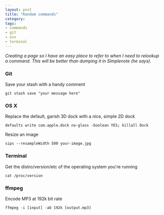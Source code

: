 ```yaml
---
layout: post
title: "Random commands"
category: 
tags:
- commands
- git
- osx
- terminal
---
```


_Creating a page so I have an easy place to refer to when I need to relookup a command. This will be better than dumping it in Simplenote (he says)._

### Git
Save your stash with a handy comment

	git stash save "your message here"

### OS X
Replace the default, garish 3D dock with a nice, simple 2D dock

	defaults write com.apple.dock no-glass -boolean YES; killall Dock

Resize an image

	sips --resampleWidth 500 your-image.jpg


### Terminal
Get the distro/version/etc of the operating system you're running

	cat /proc/version

### ffmpeg
Encode MP3 at 192k bit rate

	ffmpeg -i [input] -ab 192k [output.mp3]


